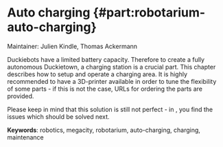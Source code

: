 # Auto charging {#part:robotarium-auto-charging}

Maintainer: Julien Kindle, Thomas Ackermann

Duckiebots have a limited battery capacity. Therefore to create a fully autonomous Duckietown, a charging station is a crucial part. This chapter describes how to setup and operate a charging area. It is highly recommended to have a 3D-printer available in order to tune the flexibility of some parts - if this is not the case, URLs for ordering the parts are provided.

Please keep in mind that this solution is still not perfect - in [](#autocharging-future), you find the issues which should be solved next.

**Keywords**: robotics, megacity, robotarium, auto-charging, charging, maintenance
